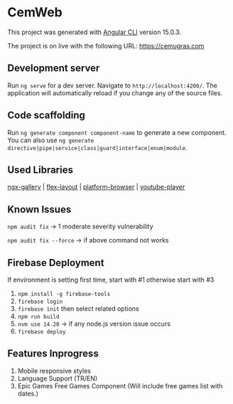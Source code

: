 # CemWeb

This project was generated with [Angular CLI](https://github.com/angular/angular-cli) version 15.0.3.

The project is on live with the following URL: https://cemugras.com

## Development server

Run `ng serve` for a dev server. Navigate to `http://localhost:4200/`. The application will automatically reload if you change any of the source files.

## Code scaffolding

Run `ng generate component component-name` to generate a new component. You can also use `ng generate directive|pipe|service|class|guard|interface|enum|module`.

## Used Libraries

[ngx-gallery](https://github.com/murhafsousli/ngx-gallery) |
[flex-layout](https://github.com/angular/flex-layout) |
[platform-browser](https://www.npmjs.com/package/@angular/platform-browser) |
[youtube-player](https://github.com/angular/components/tree/main/src/youtube-player)

## Known Issues
`npm audit fix` -> 1 moderate severity vulnerability

`npm audit fix --force` -> if above command not works

## Firebase Deployment
If environment is setting first time, start with #1 otherwise start with #3
1) `npm install -g firebase-tools`
2) `firebase login`
3) `firebase init` then select related options
4) `npm run build`
5) `nvm use 14.20` -> if any node.js version issue occurs
6) `firebase deploy`

## Features Inprogress
1) Mobile responsive styles
2) Language Support (TR/EN)
3) Epic Games Free Games Component (Will include free games list with dates.)
